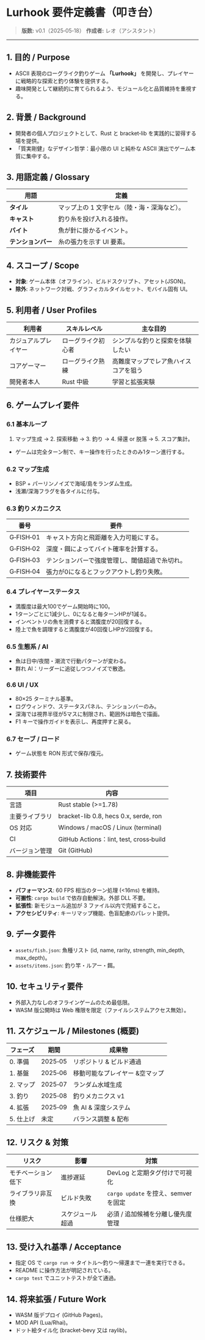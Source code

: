 # Lurhook 要件定義書（叩き台）

> **版数:** v0.1（2025‑05‑18）
> **作成者:** レオ（アシスタント）

---

## 1. 目的 / Purpose

* ASCII 表現のローグライク釣りゲーム **「Lurhook」** を開発し、プレイヤーに戦略的な探索と釣り体験を提供する。
* 趣味開発として継続的に育てられるよう、モジュール化と品質維持を重視する。

## 2. 背景 / Background

* 開発者の個人プロジェクトとして、Rust と bracket‑lib を実践的に習得する場を提供。
* 「質実剛健」なデザイン哲学：最小限の UI と純朴な ASCII 演出でゲーム本質に集中する。

## 3. 用語定義 / Glossary

| 用語          | 定義                      |
| ----------- | ----------------------- |
| **タイル**     | マップ上の 1 文字セル（陸・海・深海など）。 |
| **キャスト**    | 釣り糸を投げ入れる操作。            |
| **バイト**     | 魚が針に掛かるイベント。            |
| **テンションバー** | 糸の張力を示す UI 要素。          |

## 4. スコープ / Scope

* **対象**: ゲーム本体（オフライン）、ビルドスクリプト、アセット(JSON)。
* **除外**: ネットワーク対戦、グラフィカルタイルセット、モバイル固有 UI。

## 5. 利用者 / User Profiles

| 利用者        | スキルレベル    | 主な目的               |
| ---------- | --------- | ------------------ |
| カジュアルプレイヤー | ローグライク初心者 | シンプルな釣りと探索を体験したい   |
| コアゲーマー     | ローグライク熟練  | 高難度マップでレア魚ハイスコアを狙う |
| 開発者本人      | Rust 中級   | 学習と拡張実験            |

## 6. ゲームプレイ要件

### 6.1 基本ループ

1. マップ生成 → 2. 探索移動 → 3. 釣り → 4. 帰還 or 脱落 → 5. スコア集計。
* ゲームは完全ターン制で、キー操作を行ったときのみ1ターン進行する。

### 6.2 マップ生成

* BSP + パーリンノイズで海域/島をランダム生成。
* 浅瀬/深海フラグを各タイルに付与。

### 6.3 釣りメカニクス

| 番号        | 要件                      |
| --------- | ----------------------- |
| G‑FISH‑01 | キャスト方向と飛距離を入力可能にする。     |
| G‑FISH‑02 | 深度・餌によってバイト確率を計算する。     |
| G‑FISH‑03 | テンションバーで強度管理し、閾値超過で糸切れ。 |
| G‑FISH‑04 | 張力が0になるとフックアウトし釣り失敗。 |

### 6.4 プレイヤーステータス

* 満腹度は最大100でゲーム開始時に100。
* 1ターンごとに1減少し、0になると毎ターンHPが1減る。
* インベントリの魚を消費すると満腹度が20回復する。
* 陸上で魚を調理すると満腹度が40回復しHPが2回復する。

### 6.5 生態系 / AI

* 魚は日中/夜間・潮流で行動パターンが変わる。
* 群れ AI：リーダーに追従しつつノイズで散逸。

### 6.6 UI / UX

* 80×25 ターミナル基準。
* ログウィンドウ、ステータスパネル、テンションバーのみ。
* 深海では視界半径が5マスに制限され、範囲外は暗色で描画。
* F1 キーで操作ガイドを表示し、再度押すと戻る。

### 6.7 セーブ / ロード

* ゲーム状態を RON 形式で保存/復元。

## 7. 技術要件

| 項目      | 内容                                     |
| ------- | -------------------------------------- |
| 言語      | Rust stable (>=1.78)                   |
| 主要ライブラリ | bracket-lib 0.8, hecs 0.x, serde, ron  |
| OS 対応   | Windows / macOS / Linux (terminal)     |
| CI      | GitHub Actions：lint, test, cross‑build |
| バージョン管理 | Git (GitHub)                           |

## 8. 非機能要件

* **パフォーマンス**: 60 FPS 相当のターン処理 (<16ms) を維持。
* **可搬性**: `cargo build` で依存自動解決。外部 DLL 不要。
* **拡張性**: 新モジュール追加が 3 ファイル以内で完結すること。
* **アクセシビリティ**: キーリマップ機能、色盲配慮のパレット提供。

## 9. データ要件

* `assets/fish.json`: 魚種リスト (id, name, rarity, strength, min\_depth, max\_depth)。
* `assets/items.json`: 釣り竿・ルアー・餌。

## 10. セキュリティ要件

* 外部入力なしのオフラインゲームのため最低限。
* WASM 版公開時は Web 権限を限定（ファイルシステムアクセス無効）。

## 11. スケジュール / Milestones (概要)

| フェーズ   | 期間      | 成果物              |
| ------ | ------- | ---------------- |
| 0. 準備  | 2025‑05 | リポジトリ & ビルド通過    |
| 1. 基盤  | 2025‑06 | 移動可能なプレイヤー &空マップ |
| 2. マップ | 2025‑07 | ランダム水域生成         |
| 3. 釣り  | 2025‑08 | 釣りメカニクス v1       |
| 4. 拡張  | 2025‑09 | 魚 AI & 深度システム    |
| 5. 仕上げ | 未定      | バランス調整 & 配布      |

## 12. リスク & 対策

| リスク       | 影響       | 対策                            |
| --------- | -------- | ----------------------------- |
| モチベーション低下 | 進捗遅延     | DevLog と定期タグ付けで可視化            |
| ライブラリ非互換  | ビルド失敗    | `cargo update` を控え、semver を固定 |
| 仕様肥大      | スケジュール超過 | 必須 / 追加候補を分離し優先度管理            |

## 13. 受け入れ基準 / Acceptance

* 指定 OS で `cargo run` → タイトル～釣り～帰還まで一連を実行できる。
* README に操作方法が明記されている。
* `cargo test` でユニットテストが全て通過。

## 14. 将来拡張 / Future Work

* WASM 版デプロイ (GitHub Pages)。
* MOD API (Lua/Rhai)。
* ドット絵タイル化 (bracket-bevy 又は raylib)。

